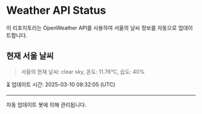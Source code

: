 
# Weather API Status

이 리포지토리는 OpenWeather API를 사용하여 서울의 날씨 정보를 자동으로 업데이트합니다.

## 현재 서울 날씨
> 서울의 현재 날씨: clear sky, 온도: 11.76°C, 습도: 40%

⏳ 업데이트 시간: 2025-03-10 08:32:05 (UTC)

---
자동 업데이트 봇에 의해 관리됩니다.
